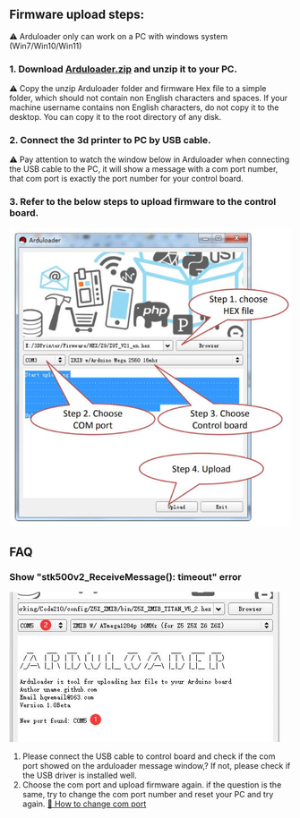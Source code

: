 ## Firmware upload steps:
:warning: Arduloader only can work on a PC with windows system (Win7/Win10/Win11) 
### 1. Download [**Arduloader.zip**](./Arduloader.zip) and unzip it to your PC.   
:warning: Copy the unzip Arduloader folder and firmware Hex file to a simple folder, which should not contain non English characters and spaces. If your machine username contains non English characters, do not copy it to the desktop. You can copy it to the root directory of any disk.
### 2. Connect the 3d printer to PC by USB cable. 
:warning: Pay attention to watch the window below in Arduloader when connecting the USB cable to the PC, it will show a message with a com port number,  that com port is exactly the port number for your control board.
### 3. Refer to the below steps to upload firmware to the control board.   
![](./uploadstep.jpg)
   

## FAQ
### Show "stk500v2_ReceiveMessage(): timeout" error 
![](./1.jpg)   
1. Please connect the USB cable to control board and check if the com port showed on the arduloader message window,? If not, please check if the USB driver is installed well.
2. Choose the com port and upload firmware again. if the question is the same, try to change the com port number and reset your PC and try again.
[:movie_camera: How to change com port](./ChangeCOMPort.gif)
